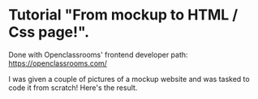 # Tutorial "From mockup to HTML / Css page!".

 Done with Openclassrooms' frontend developer path: https://openclassrooms.com/

I was given a couple of pictures of a mockup website and was tasked to code it from scratch! Here's the result.

